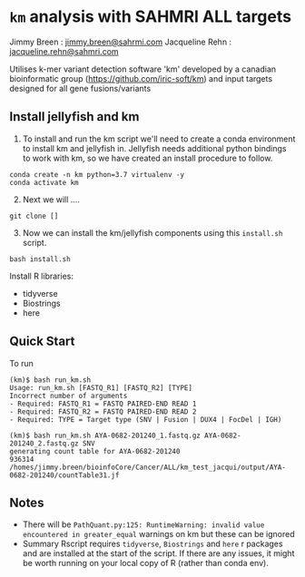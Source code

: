
# `km` analysis with SAHMRI ALL targets

Jimmy Breen : jimmy.breen@sahrmi.com
Jacqueline Rehn : jacqueline.rehn@sahmri.com

Utilises k-mer variant detection software 'km' developed by a canadian bioinformatic group (https://github.com/iric-soft/km) and input targets designed for all gene fusions/variants

## Install jellyfish and km

1. To install and run the km script we'll need to create a conda environment to install km and jellyfish in. Jellyfish needs additional python bindings to work with km, so we have created an install procedure to follow.

```
conda create -n km python=3.7 virtualenv -y
conda activate km
```

2. Next we will ....
```
git clone []
```

3. Now we can install the km/jellyfish components using this `install.sh` script. 

```
bash install.sh
```


Install R libraries:
- tidyverse
- Biostrings
- here

## Quick Start



To run

```
(km)$ bash run_km.sh
Usage: run_km.sh [FASTQ_R1] [FASTQ_R2] [TYPE]
Incorrect number of arguments
- Required: FASTQ_R1 = FASTQ PAIRED-END READ 1
- Required: FASTQ_R2 = FASTQ PAIRED-END READ 2
- Required: TYPE = Target type (SNV | Fusion | DUX4 | FocDel | IGH)
```



```
(km)$ bash run_km.sh AYA-0682-201240_1.fastq.gz AYA-0682-201240_2.fastq.gz SNV
generating count table for AYA-0682-201240
936314 /homes/jimmy.breen/bioinfoCore/Cancer/ALL/km_test_jacqui/output/AYA-0682-201240/countTable31.jf

```

## Notes

- There will be `PathQuant.py:125: RuntimeWarning: invalid value encountered in greater_equal` warnings on km but these can be ignored
- Summary Rscript requires `tidyverse`, `Biostrings` and `here` r packages and are installed at the start of the script. If there are any issues, it might be worth running on your local copy of R (rather than conda env).
